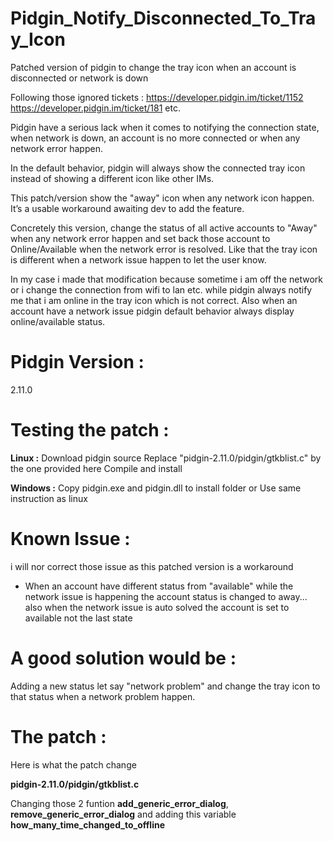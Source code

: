 # Pidgin_Notify_Disconnected_To_Tray_Icon
Patched version of pidgin to change the tray icon when an account is disconnected or network is down 

Following those ignored tickets :
https://developer.pidgin.im/ticket/1152
https://developer.pidgin.im/ticket/181
etc. 

Pidgin have a serious lack when it comes to notifying the connection state, when network is down, an account is no more connected or when any network error happen. 

In the default behavior, pidgin will always show the connected tray icon instead of showing a different icon like other IMs. 

This patch/version show the "away" icon when any network icon happen. It’s a usable workaround awaiting dev to add the feature.

Concretely this version, change the status of all active accounts to "Away" when any network error happen and set back those account to Online/Available when the network error is resolved. Like that the tray icon is different when a network issue happen to let the user know. 

In my case i made that modification because sometime i am off the network or i change the connection from wifi to lan etc. while pidgin always notify me that i am online in the tray icon which is not correct. Also when an account have a network issue pidgin default behavior always display online/available status. 


# Pidgin Version : 
2.11.0


# Testing the patch :
**Linux :**
Download pidgin source
Replace "pidgin-2.11.0/pidgin/gtkblist.c" by the one provided here 
Compile and install 

**Windows :**
Copy pidgin.exe and pidgin.dll to install folder
or 
Use same instruction as linux


# Known Issue : 
i will nor correct those issue as this patched version is a workaround 
- When an account have different status from "available" while the network issue is happening the account status is changed to away... also when the network issue is auto solved the account is set to available not the last state  


# A good solution would be : 
Adding a new status let say "network problem" and change the tray icon to that status when a network problem happen. 


# The patch :
Here is what the patch change

**pidgin-2.11.0/pidgin/gtkblist.c**

Changing those 2 funtion **add_generic_error_dialog**, **remove_generic_error_dialog** and adding this variable **how_many_time_changed_to_offline**
